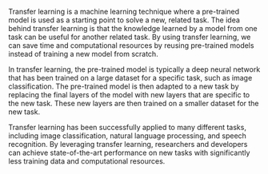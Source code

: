 Transfer learning is a machine learning technique where a pre-trained model is used as a starting point to solve a new, related task. The idea behind transfer learning is that the knowledge learned by a model from one task can be useful for another related task. By using transfer learning, we can save time and computational resources by reusing pre-trained models instead of training a new model from scratch.

In transfer learning, the pre-trained model is typically a deep neural network that has been trained on a large dataset for a specific task, such as image classification. The pre-trained model is then adapted to a new task by replacing the final layers of the model with new layers that are specific to the new task. These new layers are then trained on a smaller dataset for the new task.

Transfer learning has been successfully applied to many different tasks, including image classification, natural language processing, and speech recognition. By leveraging transfer learning, researchers and developers can achieve state-of-the-art performance on new tasks with significantly less training data and computational resources.
